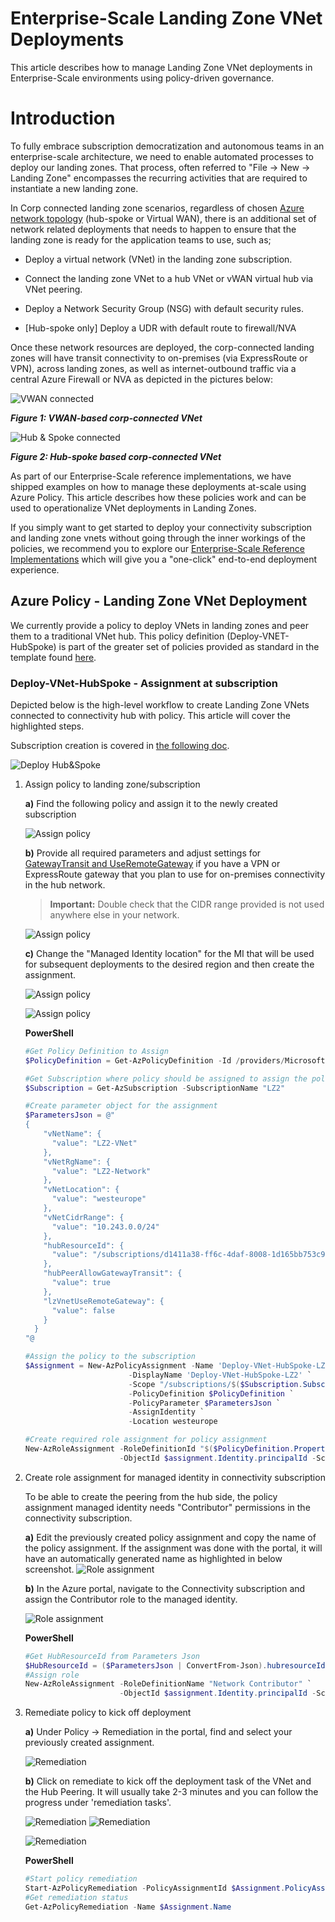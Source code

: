 
# Enterprise-Scale Landing Zone VNet Deployments

This article describes how to manage Landing Zone VNet deployments in
Enterprise-Scale environments using policy-driven governance.

# Introduction

To fully embrace subscription democratization and autonomous teams in an
enterprise-scale architecture, we need to enable automated processes to
deploy our landing zones. That process, often referred to "File -\> New
-\> Landing Zone" encompasses the recurring activities that are required
to instantiate a new landing zone.

In Corp connected landing zone scenarios, regardless of chosen [Azure network topology](https://docs.microsoft.com/azure/cloud-adoption-framework/ready/enterprise-scale/network-topology-and-connectivity#define-an-azure-network-topology)
(hub-spoke or Virtual WAN), there is an additional set of network
related deployments that needs to happen to ensure that the landing zone
is ready for the application teams to use, such as;

- Deploy a virtual network (VNet) in the landing zone subscription.

- Connect the landing zone VNet to a hub VNet or vWAN virtual hub via VNet peering.

- Deploy a Network Security Group (NSG) with default security rules.

- \[Hub-spoke only\] Deploy a UDR with default route to firewall/NVA

Once these network resources are deployed, the corp-connected landing
zones will have transit connectivity to on-premises (via ExpressRoute or
VPN), across landing zones, as well as internet-outbound traffic via a
central Azure Firewall or NVA as depicted in the pictures below:

![VWAN connected](./media/vnet_image1.png)

***Figure 1: VWAN-based corp-connected VNet***

![Hub & Spoke connected](./media/vnet_image2.png)

***Figure 2: Hub-spoke based corp-connected VNet***

As part of our Enterprise-Scale reference implementations, we have
shipped examples on how to manage these deployments at-scale using Azure
Policy. This article describes how these policies work and can be used
to operationalize VNet deployments in Landing Zones.

If you simply want to get started to deploy your connectivity
subscription and landing zone vnets without going through the inner
workings of the policies, we recommend you to explore our
[Enterprise-Scale Reference
Implementations](https://github.com/azure/enterprise-scale#deploying-enterprise-scale-architecture-in-your-own-environment)
which will give you a "one-click" end-to-end deployment experience.

## Azure Policy - Landing Zone VNet Deployment

We currently provide a policy to deploy VNets in landing zones and peer them to a traditional VNet hub. This policy definition (Deploy-VNET-HubSpoke) is part of the greater set of policies provided as standard in the template found [here](https://github.com/Azure/Enterprise-Scale/blob/main/eslzArm/managementGroupTemplates/policyDefinitions/policies.json).

### Deploy-VNet-HubSpoke - Assignment at subscription

Depicted below is the high-level workflow to create Landing Zone VNets
connected to connectivity hub with policy. This article will cover the
highlighted steps.

Subscription creation is covered in [the following doc](https://github.com/Azure/Enterprise-Scale/wiki/Create-Landingzones).

![Deploy Hub&Spoke](./media/vnet_image3.png)

1. Assign policy to landing zone/subscription

    **a)**  Find the following policy and assign it to the newly created
        subscription

    ![Assign policy](./media/vnet_image4.png)

    **b)**  Provide all required parameters and adjust settings for
     [GatewayTransit and UseRemoteGateway](https://docs.microsoft.com/azure/vpn-gateway/vpn-gateway-peering-gateway-transit#:~:text=In%20the%20Azure%20portal%2C%20navigate,Peerings%2C%20then%20select%20%2B%20Add.&text=Verify%20the%20subscription%20is%20correct,the%20Hub%2DRM%20virtual%20network.)
     if you have a VPN or ExpressRoute gateway that you plan to use for
     on-premises connectivity in the hub network.

    > **Important:** Double check that the CIDR range provided is not used
    > anywhere else in your network.

    ![Assign policy](./media/vnet_image5.png)

    **c)**  Change the "Managed Identity location" for the MI that will be used
        for subsequent deployments to the desired region and then create the
        assignment.

    ![Assign policy](./media/vnet_image6.png)

    ![Assign policy](./media/vnet_image7.png)

    **PowerShell**

    ```powershell
    #Get Policy Definition to Assign
    $PolicyDefinition = Get-AzPolicyDefinition -Id /providers/Microsoft.Management/managementGroups/Corp/providers/Microsoft.Authorization/policyDefinitions/Deploy-VNET-HubSpoke

    #Get Subscription where policy should be assigned to assign the policy
    $Subscription = Get-AzSubscription -SubscriptionName "LZ2"

    #Create parameter object for the assignment
    $ParametersJson = @"
    {
        "vNetName": {
          "value": "LZ2-VNet"
        },
        "vNetRgName": {
          "value": "LZ2-Network"
        },
        "vNetLocation": {
          "value": "westeurope"
        },
        "vNetCidrRange": {
          "value": "10.243.0.0/24"
        },
        "hubResourceId": {
          "value": "/subscriptions/d1411a38-ff6c-4daf-8008-1d165bb753c9/resourceGroups/365-hub/providers/Microsoft.Network/virtualNetworks/365-hub-weu"
        },
        "hubPeerAllowGatewayTransit": {
          "value": true
        },
        "lzVnetUseRemoteGateway": {
          "value": false
        }
      }
    "@

    #Assign the policy to the subscription
    $Assignment = New-AzPolicyAssignment -Name 'Deploy-VNet-HubSpoke-LZ2' `
                           -DisplayName 'Deploy-VNet-HubSpoke-LZ2' `
                           -Scope "/subscriptions/$($Subscription.SubscriptionId)"`
                           -PolicyDefinition $PolicyDefinition `
                           -PolicyParameter $ParametersJson `
                           -AssignIdentity `
                           -Location westeurope

    #Create required role assignment for policy assignment 
    New-AzRoleAssignment -RoleDefinitionId "$($PolicyDefinition.Properties.PolicyRule.then.details.roleDefinitionIds.split("/")[-1])" `
                         -ObjectId $assignment.Identity.principalId -Scope $Assignment.Properties.Scope 
    ```

2. Create role assignment for managed identity in connectivity
    subscription

    To be able to create the peering from the hub side, the policy
    assignment managed identity needs "Contributor" permissions in the
    connectivity subscription.

    **a)** Edit the previously created policy assignment and copy the name of
    the policy assignment. If the assignment was done with the portal,
    it will have an automatically generated name as highlighted in below
    screenshot.
    ![Role assignment](./media/vnet_image8.png)

    **b)**  In the Azure portal, navigate to the Connectivity subscription and
    assign the Contributor role to the managed identity.

    ![Role assignment](./media/vnet_image9.png)

    **PowerShell**

    ```powershell
    #Get HubResourceId from Parameters Json 
    $HubResourceId = ($ParametersJson | ConvertFrom-Json).hubresourceId.value
    #Assign role 
    New-AzRoleAssignment -RoleDefinitionName "Network Contributor" `
                         -ObjectId $assignment.Identity.principalId -Scope $HubResourceId
    ```

3. Remediate policy to kick off deployment

    **a)** Under Policy -\> Remediation in the portal, find and select your
previously created assignment.

    ![Remediation](./media/vnet_image10.png)

    **b)** Click on remediate to kick off the deployment task of the VNet and
    the Hub Peering. It will usually take 2-3 minutes and you can follow the
    progress under 'remediation tasks'.

    ![Remediation](./media/vnet_image11.png)
    ![Remediation](./media/vnet_image12.png)

    ![Remediation](./media/vnet_image13.png)

    **PowerShell**

    ```powershell
    #Start policy remediation
    Start-AzPolicyRemediation -PolicyAssignmentId $Assignment.PolicyAssignmentId -Name $Assignment.Name 
    #Get remediation status
    Get-AzPolicyRemediation -Name $Assignment.Name 
    ```
